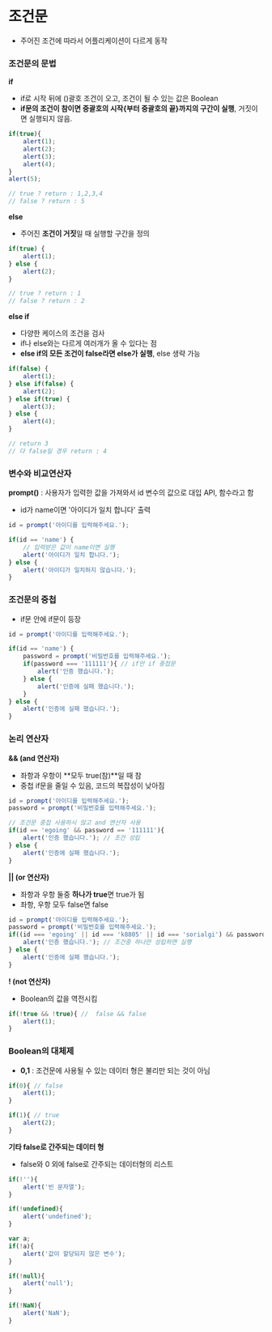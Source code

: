 # 조건문

* 주어진 조건에 따라서 어플리케이션이 다르게 동작

### 조건문의 문법

**if**

* if로 시작 뒤에 \(\)괄호 조건이 오고, 조건이 될 수 있는 값은 Boolean
* **if문의 조건이 참이면 중괄호의 시작{부터 중괄호의 끝}까지의 구간이 실행**, 거짓이면 실행되지 않음.

```javascript
if(true){
    alert(1);
    alert(2);
    alert(3);
    alert(4);
}
alert(5);

// true ? return : 1,2,3,4
// false ? return : 5
```

**else**

* 주어진 **조건이 거짓**일 때 실행할 구간을 정의

```javascript
if(true) {
    alert(1);
} else {
    alert(2);
}

// true ? return : 1 
// false ? return : 2
```

**else if**

* 다양한 케이스의 조건을 검사
* if나 else와는 다르게 여러개가 올 수 있다는 점
* **else if의 모든 조건이 false라면 else가 실행**, else 생략 가능

```javascript
if(false) {
    alert(1);
} else if(false) {
    alert(2);
} else if(true) {
    alert(3);
} else {
    alert(4);
}

// return 3
// 다 false일 경우 return : 4
```

### 변수와 비교연산자

**prompt\(\)** : 사용자가 입력한 값을 가져와서 id 변수의 값으로 대입 API, 함수라고 함

* id가 name이면 '아이디가 일치 합니다' 출력

```javascript
id = prompt('아이디를 입력해주세요.');

if(id == 'name') { 
    // 입력받은 값이 name이면 실행
    alert('아이디가 일치 합니다.'); 
} else {
    alert('아이디가 일치하지 않습니다.');
}
```

### 조건문의 중첩

* if문 안에 if문이 등장 

```javascript
id = prompt('아이디를 입력해주세요.');

if(id == 'name') {
    password = prompt('비밀번호를 입력해주세요.');
    if(password === '111111'){ // if안 if 중첩문  
        alert('인증 했습니다.');
    } else {
        alert('인증에 실패 했습니다.');
    }
} else {
    alert('인증에 실패 했습니다.');
}
```

### 논리 연산자

**&& \(and 연산자\)**

* 좌항과 우항이 **모두 true\(참\)**일 때 참
* 중첩 if문을 줄일 수 있음, 코드의 복잡성이 낮아짐

```javascript
id = prompt('아이디를 입력해주세요.');
password = prompt('비밀번호를 입력해주세요.');

// 조건문 중첩 사용하시 않고 and 연산자 사용
if(id == 'egoing' && password == '111111'){
    alert('인증 했습니다.'); // 조건 성립
} else {
    alert('인증에 실패 했습니다.');
}
```

**\|\| \(or 연산자\)**

* 좌항과 우항 둘중 **하나가 true**면 true가 됨
* 좌항, 우항 모두 false면 false

```javascript
id = prompt('아이디를 입력해주세요.');
password = prompt('비밀번호를 입력해주세요.');
if((id === 'egoing' || id === 'k8805' || id === 'sorialgi') && password === '111111'){
    alert('인증 했습니다.'); // 조건중 하나만 성립하면 실행  
} else {
    alert('인증에 실패 했습니다.');
}
```

**! \(not 연산자\)**

* Boolean의 값을 역전시킴

```javascript
if(!true && !true){ //  false && false
    alert(1);
}
```

### Boolean의 대체제

* **0,1** : 조건문에 사용될 수 있는 데이터 형은 불리만 되는 것이 아님

```javascript
if(0){ // false
    alert(1);
}

if(1){ // true
    alert(2);
}
```

**기타 false로 간주되는 데이터 형**

* false와 0 외에 false로 간주되는 데이터형의 리스트

```javascript
if(!''){
    alert('빈 문자열'); 
}

if(!undefined){
    alert('undefined');
}

var a;
if(!a){
    alert('값이 할당되지 않은 변수'); 
}

if(!null){
    alert('null');
}

if(!NaN){
    alert('NaN');
}
```

